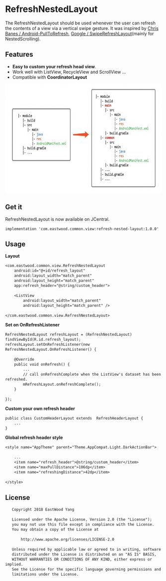 # RefreshNestedLayout
The RefreshNestedLayout should be used whenever the user can refresh the contents of a view via a vertical swipe gesture. It was inspired by [Chris Banes / Android-PullToRefresh](https://github.com/chrisbanes/Android-PullToRefresh), [Google / SwipeRefreshLayout](https://developer.android.com/reference/android/support/v4/widget/SwipeRefreshLayout.html)(mainly for NestedScrolling).

## Features
* **Easy to custom your refresh head view**.
* Work well with ListView, RecycleView and ScrollView ... 
* Compatible with **CoordinatorLayout**

<img src='https://github.com/EastWoodYang/MicroModule/blob/master/picture/1.png' height='350'/>


## Get it
RefreshNestedLayout is now available on JCentral.

    implementation 'com.eastwood.common.view:refresh-nested-layout:1.0.0'

## Usage

**Layout**

    <com.eastwood.common.view.RefreshNestedLayout
        android:id="@+id/refresh_layout"
        android:layout_width="match_parent"
        android:layout_height="match_parent"
        app:refresh_header="@string/custom_header">
        
        <ListView
            android:layout_width="match_parent"
            android:layout_height="match_parent" />
        
    </com.eastwood.common.view.RefreshNestedLayout>

**Set on OnRefreshListener**

    RefreshNestedLayout refreshLayout = (RefreshNestedLayout) findViewById(R.id.refresh_layout);
    refreshLayout.setOnRefreshListener(new RefreshNestedLayout.OnRefreshListener() {
        
        @Override
        public void onRefresh() {
            ...
            // call onRefreshComplete when the ListView's dataset has been refreshed.
            mRefreshLayout.onRefreshComplete();
        }
        
    });
    
    
**Custom your own refresh header**

    public class CustomHeaderLayout extends  RefreshHeaderLayout {
        ...
    }

**Global refresh header style**

    <style name="AppTheme" parent="Theme.AppCompat.Light.DarkActionBar">
        
        ...
        <item name="refresh_header">@string/custom_header</item>
        <item name="maxPullDistance">106dp</item>
        <item name="refreshingDistance">42dp</item>
        
    </style>
    
## License
```
   Copyright 2018 EastWood Yang

   Licensed under the Apache License, Version 2.0 (the "License");
   you may not use this file except in compliance with the License.
   You may obtain a copy of the License at

       http://www.apache.org/licenses/LICENSE-2.0

   Unless required by applicable law or agreed to in writing, software
   distributed under the License is distributed on an "AS IS" BASIS,
   WITHOUT WARRANTIES OR CONDITIONS OF ANY KIND, either express or implied.
   See the License for the specific language governing permissions and
   limitations under the License.
```

